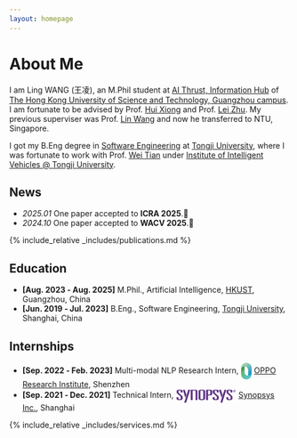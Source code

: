 ```yaml
---
layout: homepage
---
```


# About Me
I am Ling WANG (<span style="font-family: 'KaiTi', '楷体', 'STKaiti', '华文楷体';">王凌</span>), an M.Phil student at <a href="https://www.hkust-gz.edu.cn/academics/hubs-and-thrust-areas/information-hub/">AI Thrust, Information Hub</a> of <a href="https://www.hkust-gz.edu.cn/"> The Hong Kong University of Science and Technology, Guangzhou campus</a>. I am fortunate to be advised by Prof. <a href="https://scholar.google.com/citations?user=cVDF1tkAAAAJ&hl=en&oi=ao">Hui Xiong</a> and Prof. <a href="https://scholar.google.com/citations?hl=en&user=AQtqhaYAAAAJ">Lei Zhu</a>. My previous superviser was Prof. <a href="https://scholar.google.com/citations?hl=en&user=SReb2csAAAAJ">Lin Wang</a> and now he transferred to NTU, Singapore. 

I got my B.Eng degree in <a href="https://cs.tongji.edu.cn/index.htm">Software Engineering</a> at <a href="https://en.tongji.edu.cn/p/#/">Tongji University</a>, where I was fortunate to work with Prof. <a href="https://scholar.google.com/citations?user=aYKQn88AAAAJ&hl=en&oi=ao">Wei Tian</a> under <a href="https://github.com/tjiiv-cprg">Institute of Intelligent Vehicles @ Tongji University</a>. 

## News
- *2025.01* One paper accepted to **ICRA 2025**.🎉
- *2024.10* One paper accepted to **WACV 2025**.🎉

{% include_relative _includes/publications.md %}

## Education

- **[Aug. 2023 ‑ Aug. 2025]** M.Phil., Artificial Intelligence, <a href="https://www.hkust-gz.edu.cn/">HKUST</a>, Guangzhou, China
- **[Jun. 2019 ‑ Jul. 2023]** B.Eng., Software Engineering, <a href="https://en.tongji.edu.cn/p/#/">Tongji University</a>, Shanghai, China


## Internships

- **[Sep. 2022 ‑ Feb. 2023]** Multi-modal NLP Research Intern, <img src="assets/img/oppo_logo.png" style="height: 30px; vertical-align: middle; margin: 0 0px;"/> <a href="https://www.oppo.com/en/proposal-2022/">OPPO Research Institute</a>, Shenzhen
- **[Sep. 2021 ‑ Dec. 2021]** Technical Intern, <img src="assets/img/synopsys_logo.png" style="height: 25px; vertical-align: middle; margin: 0;"/> <a href="https://www.synopsys.com/">Synopsys Inc.</a>, Shanghai

{% include_relative _includes/services.md %}

<script type='text/javascript' id='clustrmaps' src='//cdn.clustrmaps.com/map_v2.js?cl=bbbcbc&w=400&t=tt&d=VhOGL8yR6vLDt7zZXLStdEYZ9uqXoNHV3VRjVwZlFUw&co=ffffff&cmo=55baff&cmn=0267bf&ct=000000'></script>
